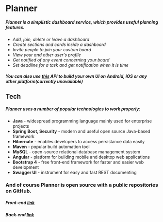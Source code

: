 # Planner

##### Planner is a simplistic dashboard service, which provides useful planning features.

  - *Add, join, delete or leave a dashboard*
  - *Create sections and cards inside a dashboard*
  - *Invite people to join your custom board*
  - *View your and other user's profile*
  - *Get notified of any event concerning your board*
  - *Set deadline for a task and get notification when it is time*


##### You can also use [this](https://github.com/alexzhyshko/PlannerSpring) API to build your own UI on Android, iOS or any other platform(currently unavailable)


## Tech

##### Planner uses a number of popular technologies to work properly:

* **Java** - widespread programming language mainly used for enterprise projects
* **Spring Boot, Security** - modern and useful open source Java-based framework
* **Hibernate** - enables developers to access persistance data easily
* **Maven** - popular build automation tool
* **MySQL** - open-source relational database management system
* **Angular** - platform for building mobile and desktop web applications
* **Bootstrap 4** - free front-end framework for faster and easier web development
* **Swagger UI** - instrument for easy and fast REST documenting



### And of course Planner is open source with a public repositories on GitHub.

 ##### Front-end [link](https://github.com/alexzhyshko/PlannerFront)
 ##### Back-end [link](https://github.com/alexzhyshko/PlannerSpring)

